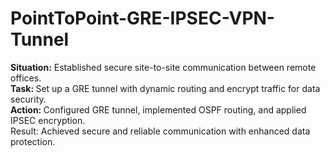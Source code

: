 # PointToPoint-GRE-IPSEC-VPN-Tunnel
<b>Situation:</b> Established secure site-to-site communication between remote offices.
<br/>
<b>Task: </b> Set up a GRE tunnel with dynamic routing and encrypt traffic for data security.
<br/>
<b>Action: </b> Configured GRE tunnel, implemented OSPF routing, and applied IPSEC encryption.
<br/>
Result: Achieved secure and reliable communication with enhanced data protection.
